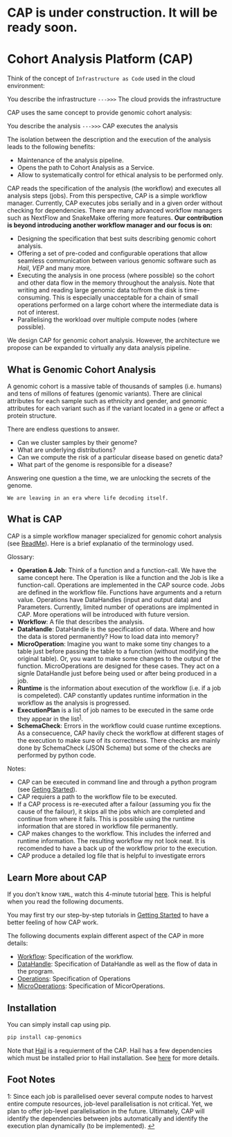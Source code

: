 # CAP is under construction. It will be ready soon.
# Cohort Analysis Platform (CAP)

Think of the concept of `Infrastructure as Code` used in the cloud environment:

You describe the infrastructure `--->>>` The cloud provids the infrastructure

CAP uses the same concept to provide genomic cohort analysis:

You describe the analysis `--->>>` CAP executes the analysis

The isolation between the description and the execution of the analysis leads to the following benefits:
- Maintenance of the analysis pipeline.
- Opens the path to Cohort Analysis as a Service.
- Allow to systematically control for ethical analysis to be performed only.

<CAP also facilitate report generation process./>

CAP reads the specification of the analysis (the workflow) and executes all analysis steps (jobs). From this perspective, CAP is a simple workflow manager. Currently, CAP executes jobs serially and in a given order without checking for dependencies. There are many advanced workflow managers such as NextFlow and SnakeMake offering more features. **Our contribution is beyond introducing another workflow manager and our focus is on:**
- Designing the specification that best suits describing genomic cohort analysis. 
- Offering a set of pre-coded and configurable operations that allow seamless communication between various genomic software such as *Hail*, *VEP* and many more.
- Executing the analysis in one process (where possible) so the cohort and other data flow in the memory throughout the analysis. Note that writing and reading large genomic data to/from the disk is time-consuming. This is especially unacceptable for a chain of small operations performed on a large cohort where the intermediate data is not of interest.
- Parallelising the workload over multiple compute nodes (where possible).

We design CAP for genomic cohort analysis. However, the architecture we propose can be expanded to virtually any data analysis pipeline.  

## What is Genomic Cohort Analysis
A genomic cohort is a massive table of thousands of samples (i.e. humans) and tens of millons of features (genomic variants). There are clinical attributes for each sample such as ethnicity and gender, and genomic attributes for each variant such as if the variant located in a gene or affect a protein structure.

There are endless questions to answer.
- Can we cluster samples by their genome?
- What are underlying distributions?
- Can we compute the risk of a particular disease based on genetic data?
- What part of the genome is responsible for a disease?

Answering one question a the time, we are unlocking the secrets of the genome.

`We are leaving in an era where life decoding itself.`

## What is CAP

CAP is a simple workflow manager specialized for genomic cohort analysis (see [ReadMe](../README.md)).
Here is a brief explanatio of the terminology used.

Glossary:
- **Operation & Job**: Think of a function and a function-call. We have the same concept here. The Operation is like a function and the Job is like a function-call. Operations are implemented in the CAP source code. Jobs are defined in the workflow file. Functions have arguments and a return value. Operations have DataHandles (input and output data) and Parameters. Currently, limited number of operations are implmented in CAP. More operations will be introduced with future version.
- **Workflow**: A file that describes the analysis.
- **DataHandle**: DataHandle is the specification of data. Where and how the data is stored permanently? How to load data into memory? 
- **MicroOperation**: Imagine you want to make some tiny changes to a table just before passing the table to a function (without modifying the original table). Or, you want to make some changes to the output of the function. MicroOperations are designed for these cases. They act on a signle DataHandle just before being used or after being produced in a job. 
- **Runtime** is the information about execution of the workflow (i.e. if a job is compeleted). CAP constantly updates runtime information in the workflow as the analysis is progressed. 
- **ExecutionPlan** is a list of job names to be executed in the same orde they appear in the list<sup id="ret_exec_plan">[1](#fn_exec_plan)</sup>.
- **SchemaCheck**: Errors in the workflow could cuase runtime exceptions. As a consecuence, CAP havily check the workflow at different stages of the execution to make sure of its correctness. There checks are mainly done by SchemaCheck (JSON Schema) but some of the checks are performed by python code.

Notes: 
- CAP can be executed in command line and through a python program (see [Geting Started](GetingStarted.md)).
- CAP requiers a path to the workflow file to be executed.
- If a CAP process is re-executed after a failour (assuming you fix the cause of the failour), it skips all the jobs which are completed and continue from where it fails. This is possible using the runtime information that are stored in workflow file permanently.
- CAP makes changes to the workflow. This includes the inferred and runtime information. The resulting workflow my not look neat. It is recomended to have a back up of the workflow prior to the execution.
- CAP produce a detailed log file that is helpful to investigate errors

## Learn More about CAP

If you don't know `YAML`, watch this 4-minute tutorial [here](https://youtu.be/0fbnyS_lHW4).
This is helpful when you read the following documents.

You may first try our step-by-step tutorials in [Getting Started](docs/GetingStarted.md) to have a better feeling of how CAP work.

The following documents explain different aspect of the CAP in more details:
- [Workflow](docs/Workflow.md): Specification of the workflow.
- [DataHandle](docs/DataHandle.md): Specification of DataHandle as well as the flow of data in the program.
- [Operations](docs/Operations.md): Specification of Operations
- [MicroOperations](docs/MicroOperations.md): Specification of MicorOperations.

## Installation
You can simply install cap using pip.
```bash
pip install cap-genomics
```

Note that [Hail](https://hail.is) is a requierment of the CAP. Hail has a few dependencies which must be installed prior to Hail installation. See [here](https://hail.is/docs/0.2/getting_started.html#installing-hail) for more details.


## Foot Notes
<a name="fn_exec_plan">1</a>: Since each job is parallelised oever several compute nodes to harvest entire compute resources, job-level parallelisation is not critical. Yet, we plan to offer job-level parallelisation in the future. Ultimately, CAP will identify the dependencies between jobs automatically and identify the execution plan dynamically (to be implemented). [↩](#ret_exec_plan)
